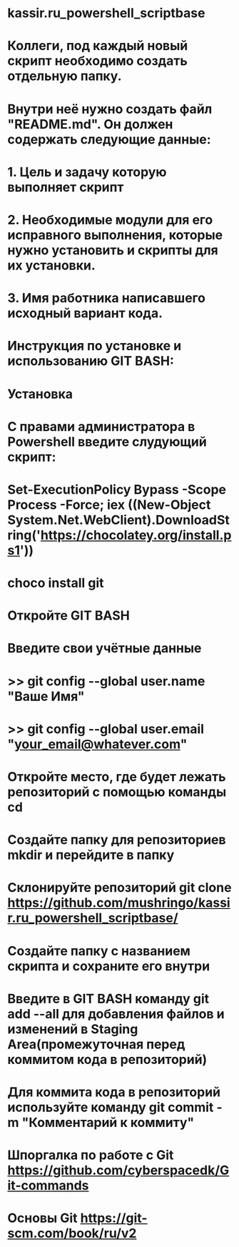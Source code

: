 # kassir.ru_powershell_scriptbase

# Коллеги, под каждый новый скрипт необходимо создать отдельную папку. 
# Внутри неё нужно создать файл "README.md". Он должен содержать следующие данные:
# 1. Цель и задачу которую выполняет скрипт
# 2. Необходимые модули для его исправного выполнения, которые нужно установить и скрипты для их установки.
# 3. Имя работника написавшего исходный вариант кода.

# Инструкция по установке и использованию GIT BASH:

# Установка
# C правами администратора в Powershell введите слудующий скрипт:
# Set-ExecutionPolicy Bypass -Scope Process -Force; iex ((New-Object System.Net.WebClient).DownloadString('https://chocolatey.org/install.ps1'))
# choco install git

# Откройте GIT BASH
# Введите свои учётные данные
# >> git config --global user.name "Ваше Имя"
# >> git config --global user.email "your_email@whatever.com"
# Откройте место, где будет лежать репозиторий с помощью команды cd
# Создайте папку для репозиториев mkdir и перейдите в папку
# Cклонируйте репозиторий git clone https://github.com/mushringo/kassir.ru_powershell_scriptbase/
# Создайте папку с названием скрипта и сохраните его внутри
# Введите в GIT BASH команду git add --all для добавления файлов и изменений в Staging Area(промежуточная перед коммитом кода в репозиторий)
# Для коммита кода в репозиторий используйте команду git commit -m "Комментарий к коммиту"

# Шпоргалка по работе с Git https://github.com/cyberspacedk/Git-commands
# Основы Git https://git-scm.com/book/ru/v2
